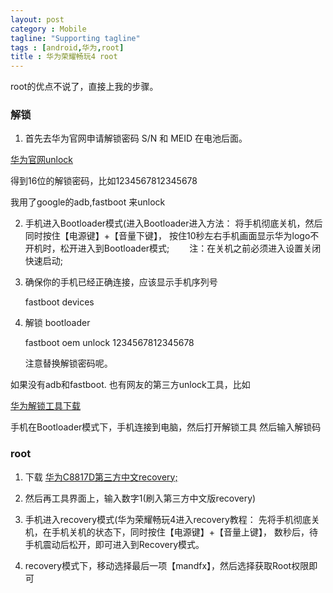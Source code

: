 ```yaml
---
layout: post
category : Mobile
tagline: "Supporting tagline"
tags : [android,华为,root]
title : 华为荣耀畅玩4 root
---
```


root的优点不说了，直接上我的步骤。

### 解锁

1. 首先去华为官网申请解锁密码
S/N 和 MEID 在电池后面。

[华为官网unlock](http://www.emui.com/plugin.php?id=unlock)

得到16位的解锁密码，比如1234567812345678

我用了google的adb,fastboot 来unlock


2. 手机进入Bootloader模式(进入Bootloader进入方法：
将手机彻底关机，然后同时按住【电源键】+【音量下键】，
按住10秒左右手机画面显示华为logo不开机时，松开进入到Bootloader模式;
　　注：在关机之前必须进入设置关闭快速启动;

3. 确保你的手机已经正确连接，应该显示手机序列号

	fastboot devices
	
4. 解锁 bootloader
	
	fastboot oem unlock 1234567812345678
	
	注意替换解锁密码呢。

如果没有adb和fastboot.
也有网友的第三方unlock工具，比如

[华为解锁工具下载](http://www.shuajizhijia.com/sjgj/jieshuo/2014/0724/6840.html)

手机在Bootloader模式下，手机连接到电脑，然后打开解锁工具
然后输入解锁码


### root

1. 下载 [华为C8817D第三方中文recovery;](http://pan.baidu.com/s/1mgkgP2g)

2. 然后再工具界面上，输入数字1(刷入第三方中文版recovery)

3. 手机进入recovery模式(华为荣耀畅玩4进入recovery教程：
先将手机彻底关机，在手机关机的状态下，同时按住【电源键】+【音量上键】，
数秒后，待手机震动后松开，即可进入到Recovery模式。

4. recovery模式下，移动选择最后一项【mandfx】，然后选择获取Root权限即可







